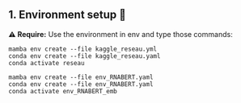 
## 1. Environment setup 🔧



**⚠️ Require:** Use the environment in env and type those commands:

```
mamba env create --file kaggle_reseau.yml
conda env create --file kaggle_reseau.yaml
conda activate reseau
```

```
mamba env create --file env_RNABERT.yaml
conda env create --file env_RNABERT.yaml
conda activate env_RNABERT_emb
```
